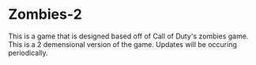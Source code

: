 # Zombies-2
This is a game that is designed based off of Call of Duty's zombies game. This is a 2 demensional version of the game. Updates will be occuring periodically.
